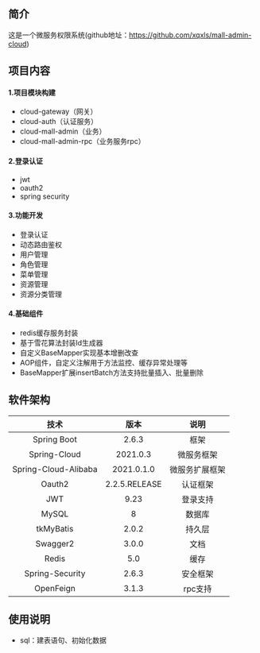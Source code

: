 ## 简介
这是一个微服务权限系统(github地址：https://github.com/xqxls/mall-admin-cloud)



## 项目内容

#### 1.项目模块构建

- cloud-gateway（网关）
- cloud-auth（认证服务）
- cloud-mall-admin（业务）
- cloud-mall-admin-rpc（业务服务rpc）

#### 2.登录认证

- jwt
- oauth2
- spring security

#### 3.功能开发

- 登录认证
- 动态路由鉴权
- 用户管理
- 角色管理
- 菜单管理
- 资源管理
- 资源分类管理

#### 4.基础组件

- redis缓存服务封装
- 基于雪花算法封装Id生成器
- 自定义BaseMapper实现基本增删改查
- AOP组件，自定义注解用于方法监控、缓存异常处理等
- BaseMapper扩展insertBatch方法支持批量插入、批量删除

## 软件架构

|         技术         |     版本      |      说明      |
| :------------------: | :-----------: | :------------: |
|     Spring Boot      |     2.6.3     |      框架      |
|     Spring-Cloud     |   2021.0.3    |   微服务框架   |
| Spring-Cloud-Alibaba |  2021.0.1.0   | 微服务扩展框架 |
|        Oauth2        | 2.2.5.RELEASE |    认证框架    |
|         JWT          |     9.23      |    登录支持    |
|        MySQL         |       8       |     数据库     |
|      tkMyBatis       |     2.0.2     |     持久层     |
|       Swagger2       |     3.0.0     |      文档      |
|        Redis         |      5.0      |      缓存      |
|   Spring-Security    |     2.6.3     |    安全框架    |
|      OpenFeign       |     3.1.3     |    rpc支持     |



## 使用说明

- sql：建表语句、初始化数据


